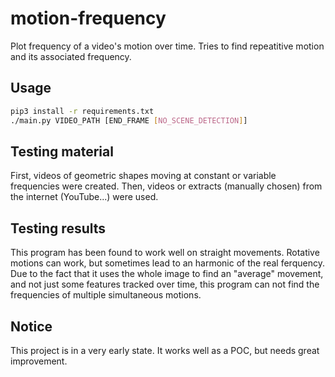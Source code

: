 # motion-frequency

Plot frequency of a video's motion over time.
Tries to find repeatitive motion and its associated frequency.

## Usage

```sh
pip3 install -r requirements.txt
./main.py VIDEO_PATH [END_FRAME [NO_SCENE_DETECTION]]
```

## Testing material
First, videos of geometric shapes moving at constant or variable frequencies were created.
Then, videos or extracts (manually chosen) from the internet (YouTube...) were used.

## Testing results
This program has been found to work well on straight movements. Rotative motions can work, but sometimes lead to an harmonic of the real ferquency.
Due to the fact that it uses the whole image to find an "average" movement, and not just some features tracked over time, this program can not find the frequencies of multiple simultaneous motions.

## Notice

This project is in a very early state. It works well as a POC, but needs great improvement.

